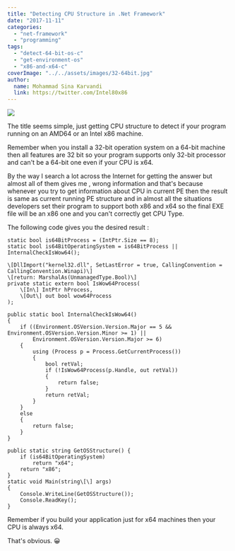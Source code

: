 ```yaml
---
title: "Detecting CPU Structure in .Net Framework"
date: "2017-11-11"
categories: 
  - "net-framework"
  - "programming"
tags: 
  - "detect-64-bit-os-c"
  - "get-environment-os"
  - "x86-and-x64-c"
coverImage: "../../assets/images/32-64bit.jpg"
author:
  name: Mohammad Sina Karvandi
  link: https://twitter.com/Intel80x86
---
```


![](../../assets/images/32-64bit.jpg)

The title seems simple, just getting CPU structure to detect if your program running on an AMD64 or an Intel x86 machine.

Remember when you install a 32-bit operation system on a 64-bit machine then all features are 32 bit so your program supports only 32-bit processor and can't be a 64-bit one even if your CPU is x64.

By the way I search a lot across the Internet for getting the answer but almost all of them gives me , wrong information and that's because whenever you try to get information about CPU in current PE then the result is same as current running PE structure and in almost all the situations developers set their program to support both x86 and x64 so the final EXE file will be an x86 one and you can't correctly get CPU Type.

The following code gives you the desired result :

    static bool is64BitProcess = (IntPtr.Size == 8);
    static bool is64BitOperatingSystem = is64BitProcess || InternalCheckIsWow64();

    \[DllImport("kernel32.dll", SetLastError = true, CallingConvention = CallingConvention.Winapi)\]
    \[return: MarshalAs(UnmanagedType.Bool)\]
    private static extern bool IsWow64Process(
        \[In\] IntPtr hProcess,
        \[Out\] out bool wow64Process
    );

    public static bool InternalCheckIsWow64()
    {
        if ((Environment.OSVersion.Version.Major == 5 && Environment.OSVersion.Version.Minor >= 1) ||
            Environment.OSVersion.Version.Major >= 6)
        {
            using (Process p = Process.GetCurrentProcess())
            {
                bool retVal;
                if (!IsWow64Process(p.Handle, out retVal))
                {
                    return false;
                }
                return retVal;
            }
        }
        else
        {
            return false;
        }
    }

    public static string GetOSStructure() {
        if (is64BitOperatingSystem)
            return "x64";
        return "x86";
    }
    static void Main(string\[\] args)
    {
        Console.WriteLine(GetOSStructure());
        Console.ReadKey();
    }

Remember if you build your application just for x64 machines then your CPU is always x64.

That's obvious. 😀
